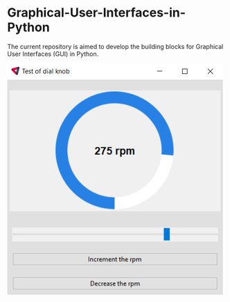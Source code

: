 # Graphical-User-Interfaces-in-Python

The current repository is aimed to develop the building blocks for Graphical User Interfaces (GUI) in Python.

![alt text](https://github.com/renecartaya/Graphical-User-Interfaces-in-Python/blob/main/Images/Knob_control.png)



